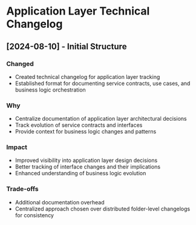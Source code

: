 # Application Layer Technical Changelog

## [2024-08-10] - Initial Structure

### Changed
- Created technical changelog for application layer tracking
- Established format for documenting service contracts, use cases, and business logic orchestration

### Why
- Centralize documentation of application layer architectural decisions
- Track evolution of service contracts and interfaces
- Provide context for business logic changes and patterns

### Impact
- Improved visibility into application layer design decisions
- Better tracking of interface changes and their implications
- Enhanced understanding of business logic evolution

### Trade-offs
- Additional documentation overhead
- Centralized approach chosen over distributed folder-level changelogs for consistency